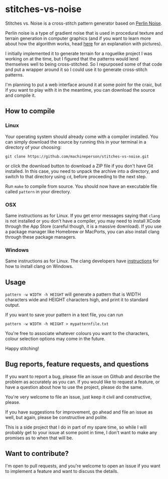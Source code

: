 # stitches-vs-noise

Stitches vs. Noise is a cross-stitch pattern generator based on [Perlin Noise](https://en.wikipedia.org/wiki/Perlin_noise).

Perlin noise is a type of gradient noise that is used in procedural texture and terrain generation in computer graphics (and if you want to learn more about how the algorithm works, head [here](http://flafla2.github.io/2014/08/09/perlinnoise.html) for an explanation with pictures).

I initially implemented it to generate terrain for a roguelike project I was working on at the time, but I figured that the patterns would lend themselves well to being cross-stitched. So I repurposed some of that code and put a wrapper around it so I could use it to generate cross-stitch patterns.

I'm planning to put a web interface around it at some point for the craic, but if you want to play with it in the meantime, you can download the source and compile it.

## How to compile

### Linux
Your operating system should already come with a compiler installed.
You can simply download the source by running this in your terminal in a directory of your choosing:

`git clone https://github.com/machineperson/stitches-vs-noise.git`

or click the download button to download a ZIP file if you don't have Git installed. In this case, you need to unpack the archive into a directory, and switch to that directory using `cd`, before proceeding to the next step.

Run
`make`
to compile from source. You should now have an executable file called `pattern` in your directory.

### OSX

Same instructions as for Linux. If you get error messages saying that `clang` is not installed or you don't have a compiler, you may need to install XCode through the App Store (careful though, it is a massive download). If you use a package manager like Homebrew or MacPorts, you can also install clang through these package managers.

### Windows

Same instructions as for Linux. The clang developers have [instructions](https://clang.llvm.org/get_started.html) for how to install clang on Windows.

## Usage

`pattern -w WIDTH -h HEIGHT`
will generate a pattern that is WIDTH characters wide and HEIGHT characters high, and print it to standard output.

If you want to save your pattern in a text file, you can run

`pattern -w WIDTH -h HEIGHT > mypatternfile.txt`

You're free to associate whatever colours you want to the characters, colour selection options may come in the future.

Happy stitching!

## Bug reports, feature requests, and questions

If you want to report a bug, please file an issue on Github and describe the problem as accurately as you can. If you would like to request a feature, or have a question about how to use the project, please do the same.

You're very welcome to file an issue, just keep it civil and constructive, please.

If you have suggestions for improvement, go ahead and file an issue as well, but again, please be constructive and polite.

This is a side project that I do in part of my spare time, so while I will probably get to your issue at some point in time, I don't want to make any promises as to when that will be.

## Want to contribute?

I'm open to pull requests, and you're welcome to open an issue if you want to implement a feature and want to discuss the details.
